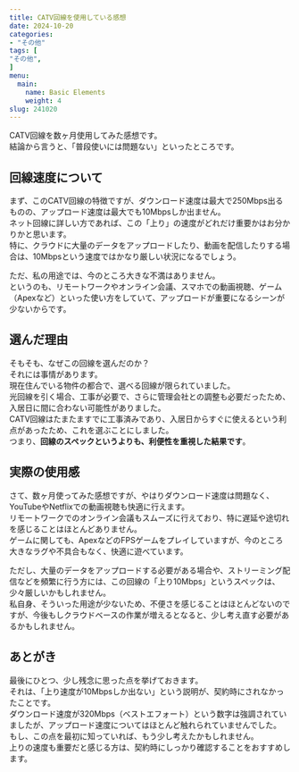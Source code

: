 ```yaml
---
title: CATV回線を使用している感想
date: 2024-10-20
categories:
- "その他"
tags: [
"その他",
]
menu:
  main:
    name: Basic Elements
    weight: 4
slug: 241020
---
```


CATV回線を数ヶ月使用してみた感想です。  
結論から言うと、「普段使いには問題ない」といったところです。

## 回線速度について
まず、このCATV回線の特徴ですが、ダウンロード速度は最大で250Mbps出るものの、アップロード速度は最大でも10Mbpsしか出ません。  
ネット回線に詳しい方であれば、この「上り」の速度がどれだけ重要かはお分かりかと思います。  
特に、クラウドに大量のデータをアップロードしたり、動画を配信したりする場合は、10Mbpsという速度ではかなり厳しい状況になるでしょう。

ただ、私の用途では、今のところ大きな不満はありません。  
というのも、リモートワークやオンライン会議、スマホでの動画視聴、ゲーム（Apexなど）といった使い方をしていて、アップロードが重要になるシーンが少ないからです。

## 選んだ理由
そもそも、なぜこの回線を選んだのか？   
それには事情があります。  
現在住んでいる物件の都合で、選べる回線が限られていました。  
光回線を引く場合、工事が必要で、さらに管理会社との調整も必要だったため、入居日に間に合わない可能性がありました。  
CATV回線はたまたますでに工事済みであり、入居日からすぐに使えるという利点があったため、これを選ぶことにしました。  
つまり、**回線のスペックというよりも、利便性を重視した結果です**。

## 実際の使用感
さて、数ヶ月使ってみた感想ですが、やはりダウンロード速度は問題なく、YouTubeやNetflixでの動画視聴も快適に行えます。  
リモートワークでのオンライン会議もスムーズに行えており、特に遅延や途切れを感じることはほとんどありません。  
ゲームに関しても、ApexなどのFPSゲームをプレイしていますが、今のところ大きなラグや不具合もなく、快適に遊べています。  

ただし、大量のデータをアップロードする必要がある場合や、ストリーミング配信などを頻繁に行う方には、この回線の「上り10Mbps」というスペックは、少々厳しいかもしれません。  
私自身、そういった用途が少ないため、不便さを感じることはほとんどないのですが、今後もしクラウドベースの作業が増えるとなると、少し考え直す必要があるかもしれません。

## あとがき
最後にひとつ、少し残念に思った点を挙げておきます。  
それは、「上り速度が10Mbpsしか出ない」という説明が、契約時にされなかったことです。  
ダウンロード速度が320Mbps（ベストエフォート）という数字は強調されていましたが、アップロード速度についてはほとんど触れられていませんでした。  
もし、この点を最初に知っていれば、もう少し考えたかもしれません。  
上りの速度も重要だと感じる方は、契約時にしっかり確認することをおすすめします。

